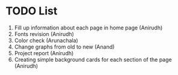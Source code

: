 # TODO List
1. Fill up information about each page in home page (Anirudh)
3. Fonts revision (Anirudh) 
4. Color check (Arunachala)
1. Change graphs from old to new (Anand)
2. Project report (Anirudh) 
1. Creating simple background cards for each section of the page (Anirudh)

